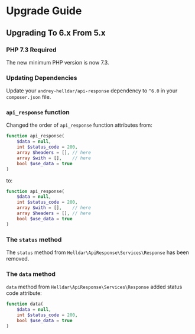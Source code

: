 # Upgrade Guide

## Upgrading To 6.x From 5.x

### PHP 7.3 Required

The new minimum PHP version is now 7.3.

### Updating Dependencies

Update your `andrey-helldar/api-response` dependency to `^6.0` in your `composer.json` file.


### `api_response` function

Changed the order of `api_response` function attributes from:
```php
function api_response(                      
    $data = null,
    int $status_code = 200,
    array $headers = [], // here
    array $with = [],    // here
    bool $use_data = true
)
```

to:
```php
function api_response(
    $data = null,
    int $status_code = 200,
    array $with = [],    // here
    array $headers = [], // here
    bool $use_data = true
)
```

### The `status` method

The `status` method from `Helldar\ApiResponse\Services\Response` has been removed.


### The `data` method

`data` method from `Helldar\ApiResponse\Services\Response` added status code attribute:
```php
function data(
    $data = null,
    int $status_code = 200,
    bool $use_data = true
)
```
